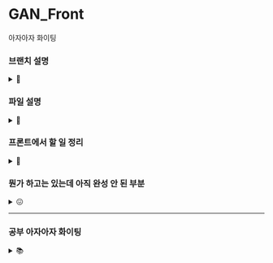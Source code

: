# GAN_Front
아자아자 화이팅 

### 브랜치 설명
<details>
<summary> 🌳 </summary>

* main : 메인
* gh-pages : 깃허브 페이지로 배포할 때 쓰는 브랜친데 main이랑 상태 같음요 
* develop : 기능 하나 개발 끝날 때마다 여기로 합쳐두고 나중에 다 테스트해봐도 문제 없으면 얘를 냅다 main에 합칠 예정
* create : 작품 변환 페이지 담당하는 브랜치
* start : 시작화면 담당하는 브랜치

아니 근데 이렇게 많이 만드는게,, 맞나싶은데 슬슬

그니까 따지자면<br/>
main<br/>
ㄴ develop<br/>
ㄴㄴ create<br/>

의 느낌입니다<br/>
(2022.08.15 login, gallery 브랜치 develop에 합침 - 기능 끝나서 합친거 아니고 너무 만든지 오래 돼서 ^^...)
</details>

### 파일 설명 
<details>
<summary> 📁 </summary><br/>

|파일명|설명|
|------|---|
|Router.js|BrowserRouter를 사용한 라우팅|
|Navigation.js|상단 네비게이션 바 (소개 페이지 제외, 모든 페이지에서 보임)|
|Start.js|소개 문구, '감상하기' 들어가는 첫 페이지|
|Login.js|토큰 받아서 -> 유저정보 받아오는 파일. 실제로 화면에 그리는 건 없음 (할 거 끝나면 /join or /home 으로 넘어가서)|
|Join.js|별명 설정 페이지|
|Home.js|작품 둘러보기 페이지|
|UserPage.js|특정 유저 페이지|
|MyPage.js|마이 페이지|
|CreateDrawing.js|작품 변환 페이지|
|Drawing.js|'작품 둘러보기' 페이지에서 그림 한 개|
|UserDrawing.js|특정 유저 페이지 or 마이 페이지에서의 그림 한 개|
|LoginCode.js|__삭제 예정 (url에서 인가코드 따오는 파일인데 이제 아무 곳에서도 안 씀)__|
|LoginKey.js|로그인 api URL 따로 빼둔 파일|

</details>


### 프론트에서 할 일 정리 
<details>
<summary> 💼 </summary>

* 네비게이션
  * 디자인 (프로필 눌렀을 때 생기는 작은 모달 위치가 진자,, 이상함)
  * 클릭한 메뉴 색상 초록색으로 변경

* 시작 페이지
  * 이미지, 버튼 둘다 css 조정 필요 💥
  * ~~배경 이미지 넣기~~ - 뭔가 애니메이션이 들어가면 멋질 거 같다 그림이 변환되는거 보여준다던지
  * ~~버튼 디자인~~
  * ~~"감상하기" 버튼 -> 미술관 페이지로 이동~~
  
* 별명 페이지 
  * ~~form 태그 지우면서 거기에 있던 autoComplete 날아감 input 태그에 다시 넣기~~
  * input type=search로 바꾸기 (input에 포커스 잡힐 때는 x 버튼 떠야함) 💥
  
* 로그인 페이지 (카카오톡 로그인 API 이용)
  * ~~서버로 인가코드 전송~~
  * ~~서버에서 준 토큰으로 사용자 정보 얻어오기~~
  
* 미술관 (가로 스크롤, 나머지 사진 보이는 곳은 전부 세로 스크롤)
  * 좋아요순으로 작품 가져와서 20 * 1 로 띄우기 (새로고침 누를 때마다 다시 돌림)
    * ~~작품 1개당 좋아요, 스크랩 버튼 -> 비회원이 클릭 시 "로그인 필요" 모달 띄우기~~
  * 조회 옵션에 따라 요청 보내고 그림 배열 다시 받기 (태그 && 좋아요순or랜덤순)
  * 가로 스크롤..... [시연이가 보내준 참고 링크](https://github.com/Eunyeol-Lucas/AllofArt)
    
* 그림 상세보기 모달
  * drawing.filename 으로 이미지 링크 가져와서 img 태그 src로 넣기까지 보여줄 로딩중 만들기
  * like, bookmark 초기값 변경 (지금 무조건 false로 시작하는데 이거 내가 눌렀는지 아닌지 백에서 보내준다고 했음)
  * NFT 정보 보는 부분, 페이지 연결 (여기 뭘 넣을지/페이지 디자인이 안 나와서 일단 손 안 댔음) 
  * 상세보기 css 단위 걍 갈아엎어야 됨 창 크기랑 비례하게 해놨더니 난리구만............
  * ~~상세정보 조회 -> 생성자, 작품명, 작품 설명 (존재할 경우)~~ + 통계 정보 (NFT로 등록했을 경우)
  * ~~생성자 이름 클릭시 - 그 사람의 유저 페이지로 이동~~

* 사진 변환 페이지
  * __아래 항목 3개는 코드는 있는데 테스트가 안 된 상태 💥__
  * 조건 충족시 서버로 전송 + 변환된 작품 filename 받아오기
  * 변환 완료 -> ~~작품명(필수), 작품 설명(선택) 입력칸 생성~~ -> /drawing 으로 그림 추가 요청 보내기
  * 게시 성공하면 마이 페이지로 이동 (내가 만든 작품 확인 가능하게)
  * ~~스토리지 뒤져보고 로그인 중인지 검증하는 코드 + alert 모달 추가 (비회원이 /create url 쳐서 들어올 수 있으니까)~~
  * ~~사진 업로드 - 원본 업로드 했을 때 미리보기 비율은 원본 그대로~~
  * ~~경고 문구 : 미슐갠은 심의를 준수합니다 책임 너가 져야함 안그러면,, 못만들어 나가~~
  * ~~화풍 선택/업로드~~
 
 * 특정 유저 페이지
   * pic.slice() 기준점 정하기 (배열 길이에 따라 세로 한 줄당 들어갈 개수가 달라지니까)
   * 근데 이거 서버에 그림 요청하는 부분은 다 빠졌음 일단 받아왔다 치고 출력하는 부분만 만져둔거
   * ~~(내 페이지) 내가 생성한 작품, 내가 스크랩한 작품 모아보기~~
   * ~~(남 페이지) 그 사람이 생성한 작품 모아보기~~ 
   
 * 마이 페이지
   * 배열 2개 (내 작품 저장용, 스크랩 작품 저장용) 전부 []로 선언해두고 useEffect 에서 새로 받아올 동안 로딩중 만들어두기
   
     * 지금은 내가 안에 값 직접 넣어둠
     
</details>

### 뭔가 하고는 있는데 아직 완성 안 된 부분 
<details>
<summary> 😖 </summary>
 
* 필터 값 바뀌면 -> 서버에서 이미지 받아와서 -> pictures 배열에 세팅하고 싶은데 useEffect 내에서 setState 하면 무한루프 돌아버림 
    * useEffect(... , [changeFilter]) : changeFilter는 select 태그의 onChange 이벤트 함수, 그냥 그 안에서 filter 찍으면 한 박자씩 느려서 useEffect 쓰던거였음  
    
* ~~redux : dispatch로 변수 값 수정했는데 유지가 안 됨~~
    * 삽질 과정
    
      * i) reducer 안에서 state 값 직접 변경 -> state는 읽기 전용이라 이러면 에러 (state mutation이 감지되었다 어쩌고)
      
      * ii) action 에 넣고 보낸 값을 reducer에서 받아서 새 객체 만들고 return -> 실패~ 여전히 유지 안 됨
      
    * 원인/해결
    
      * 새로고침 할 때나 다른 페이지로 갈 때 state 가 초기화 되는 건 원래 유지가 안 되는게 기본인가봄<br/>
      그래서 Login.js -> Join.js / Home.js 로 갈 때는 잠깐 유지되다가~ 거기서 새고 or 다른 페이지로 가면 날아갔던 거였음<br/>
      그럴 때도 유지 시키고 싶으면 __redux-persist__ 패키지를 쓰면 된다고 한다!! 
      
      * 해결 끝 ! 아래 공부 ➡ redux-persist 참고

* ~~카카오톡 로그인~~
  * ~~로그인 -> 인가코드 발급 -> 토큰 받아오기까지 성공, 사용자 정보 받아오는 부분에서 막혔음~~
  
    * 오늘의 감자같은 행동<br/><br/>
    오빠가 말한거: 액세스 토큰을 서버로 보내서 유저정보 받아와라 (=/member/me 헤더로 넣고 받아와라)<br/>
    내가 이해한 거: 액세스 토큰을 서버로 보내서 유저정보 받아와라 (=/oauth2/authorization/kakao 헤더로 넣고 받아와라)

    * 눈물나는 삽질 과정 
    
      * i) /oauth2/authorization/kakao 로 보내면 당연히 전혀 다른 응답만 보임
      * ii) 여기 아닌가 보네 그럼 어디지 -> /member/me 에는 파라미터 넣는 곳이 없네 -> 아닌가보다
      * iii) kapi.kakao.com/v2/user/me 로 보내보자 -> token is too long ^^~~~~~~<br/>
      ㄴ 당연함 백엔드에서 쓰는 토큰이 한 3배 기니까 그쪽 서버에선 당연히 그 토큰 보내봤자 사용자 정보 안주지.......


* ~~미술관 페이지~~
  * ~~상세보기 모달 열었을 때 버튼 배경이 아래처럼 잡히는 현상~~ ➡ 버튼 배경 투명으로 지정해서 해결<br/>
  ![image](https://user-images.githubusercontent.com/87255462/183278318-bfdd7290-9140-470e-81cf-90748308676b.png)

  * ~~상세보기 모달 내 name이 모두 0으로 뜨는 중 -> 콘솔에 찍을 때는 자기 번호로 잘 나오는데 whyrano.......~~
  * ~~Drawing 컴포넌트끼리 seeNFT 값이 유지되는 것 같음 -> OpenSea 정보가 디폴트로 닫혀있어야 하는데 열려있음 도랏나~~
    * 눈물나는 삽질 과정 (나중에 복습할 땐 굵은 글씨만 봐도 됨)
    
      * i) 인자로 준 name을 못 가져오는 줄 알고 Drawing 컴포넌트 여기저기서 name 콘솔로 찍어서 값 확인함
      * ii) 정확히는 이미지 클릭할 때까지 (상세보기 모달 열 때) name은 정상인데 닫을 때는 name이 또 0으로 찍히던 중
      * iii) 알고보니 name을 잘못 가져오는게 아니라 __무슨 그림을 눌러도 상세보기 모달이 그림 0의 모달로 뜨던중__ ^^~~~
      
    * 원인 / 해결
      * 이미지 클릭, 모달 닫기 등에서 요소는 다음과 같이 가져옴 (상세보기 모달의 id=zoom-modal, className=drawing-modal)<br/>
      이때, 같은 id 여러 개 있으면 첫번째 들고옴 (=그림 0의 모달) -> 이러니까 __id는 고유값으로 지정하라는거임 중복 생기면 지정이 안되니까__
      ```javascript
      const modal = document.getElementById("zoom-modal"); // id가 줌-모달인 요소 하나
      ```
      * 아래와 같이 수정함
      ```javascript
      const modal = document.getElementsByClassName("drawing-modal")[name]; // className이 드로잉-모달인 배열에서 name번째 요소
      ```
</details>

--- 
### 공부 아자아자 화이팅 

<details>
<summary> 📚 </summary>

 <details>
 <summary> Redux </summary>
 
  * [공식문서](https://ko.redux.js.org/introduction/getting-started/)
  * 왜 써야 하는지 : state를 전역적으로 관리할 수 있게 됨<br/>
  컴포넌트끼리 순차적으로 전달전달해서 쓰지 않고 필요한 곳에서 바로 읽어오게 ◠‿◠ <br/>
  (현재는 Link의 state 속성으로 인가코드를 전달해서 받아 쓰거나,
  그 시점의 url에서 인가코드 부분만 추출해서 사용중 -> 비효율적)

  * 어디 적용할 건지 : 당장은 로그인에서 리다이렉트 될 때 생기는 인가코드(code), 이후에는 사용자 정보 (아마도)

  * 어떻게 쓰는건지 - [🍎](https://www.youtube.com/watch?v=QZcYz2NrDIs&t=194s) 참고

    0. 필요한 파일을 설치한다 (npm i redux react-redux @reduxjs/toolkit)

    1. index.js를 아래와 같이 수정한다
    ```javascript
    import { Provider } from 'react-redux';
    import { configureStore } from '@reduxjs/toolkit'; //영상 속 createStore를 대체함

    const code = "인가코드"; // 전역적으로 관리할 변수

    function myReducer(state = code, action){ // action(컴포넌트에서 보내는 수정 요청) 에 따라 state를 변경
        if(action.type === '클릭'){
          state = "인가코드 (버튼 클릭함)";
          return state;
        }
        else 
          return state;
    }

    const store = configureStore({ reducer: myReducer});

    root.render(
        <Provider store={store}> 
          <App />
        </Provider>
    );
    ```

    2. state를 사용할 컴포넌트를 아래와 같이 수정한다
    ```javascript
    import { useSelector, useDispatch } from 'react-redux';

    function componentName() {
      const code = useSelector( (state) => state ); // state를 가져와서 저장
      const dispatch = useDispatch(); // state 변경하고 싶을 때 요청 보내는 함수

      return (
        <div>
          { code }
          <button onClick={() => { dispatch({type : '클릭'}) }}> 버튼! </button>
        </div>
      );
    }
    ```
</details>
    
<details>
 <summary> Redux-persist </summary>
 
 * 왜 써야하는지 : redux만 쓰면 새로고침, 다른 창에서 값 유지가 안됨
   * Login.js -> Join.js 들어가서 새로고침하면 유저 정보 날아가던거

* 어디 적용할 건지 : index.js 수정

* 어떻게 쓰는건지 - [📹](https://www.youtube.com/watch?v=09g4ieXJ3rE) 참고

0. 필요한 파일을 설치한다 (npm i redux-persist)
1. index.js를 아래와 같이 수정한다 (redux만 썼을 때에서 추가하는거임 저거만 쓰는거 아니고)

```javascript
import { persistStore, persistReducer } from 'redux-persist'; // 추가
import storageSession from 'redux-persist/lib/storage/session';
import { applyMiddleware } from 'redux'; // 추가
import { PersistGate } from 'redux-persist/integration/react'; // 추가

const persistConfig = {
  key : root,
  storage: storageSession,
}

const persistedReducer = persistReducer(persistConfig, myReducer);
const store = configureStore({reducer : persistedReducer}, applyMiddleware());
const Persistor = persistStore(store);

root.render(
      <Provider store={store}>
        <PersistGate loading={null} persistor={Persistor}>
          <App />
        </PersistGate>
      </Provider>
);
```

* sessionStorage vs localStorage

  * sessionStorage 

    * 해당 탭 하나!! 내에서만 유지됨 (다른 탭끼리 공유 ㄴㄴ)<br/>

  * localStorage

    * origin이 같은 탭끼리는 다 공유함 (근데 해보니까 완전 실시간은 아니고 탭1에서 변경하면 탭2에서 새고 한번 해야 보임) 
 
</details>
 
<details>
  <summary> BrowserRouter </summary>

  * 왜 써야 하는지 : 현재는 HashRouter를 사용중인데, 이 경우 특정 컴포넌트를 띄울 때 url에 #이 붙게됨<br/># 들어간 url은 redirect 주소로 등록할 수 없게 되어있어서 HashRouter를 쓰면 안됨 ('fragment는 허용하지 않습니다')
    * 근데 왜 처음에 HashRouter를 썼는지 : 써본게 그거 밖에 없어서 자연스럽게 그걸로 했음 반성하겠읍니다 <br/>

  * 어디 적용할 건지 : Router.js
</details>
 
<details>
  <summary> CORS 정책  </summary><br/>
  
  * [참고한 자료](https://coding-groot.tistory.com/91)
  
  * 원인: 나는 localhost:3000 에서 실행중인데 다른 origin (여기서는 https://api.missulgan.art/~) 로 요청 보내서 받아오려고 함 </br>
  ➡ 브라우저가 보안 상의 이유로 냅다 막아버릴거고 콘솔에 아래 에러 메시지 뜨면 cors다 
  
  ```javascript
  Access to XMLHttpRequest at 'https://api.missulgan.art/member/me' from origin 'http://localhost:3000' has been blocked by CORS policy: Response to preflight request doesn't pass access control check: No 'Access-Control-Allow-Origin' header is present on the requested resource.
  ```

  * 어떻게 해결하는지 : http-proxy-middleware 사용해서 해결함 다른 방법도 있겠지만,, 그냥 이걸로 했음</br> 
  ```javascript
  //설치 후 src/setupProxy.js 생성
  const { createProxyMiddleware } = require('http-proxy-middleware');

module.exports = function(app) {
    app.use(
        '이주소로보낸요청은',
        createProxyMiddleware({
            target: '이주소로바꿔서보내줌',
            changeOrigin: true,
        })
    );
}; 
  ```
  자세한 방법은 login 브랜치 PR -> 커밋 [e492c69](https://github.com/MISSUL-GAN/GAN_Front/commit/e492c69b1b0071362734352a0c1f598a5697657a) 코멘트 참고 

  * [참고](https://about-tech.tistory.com/entry/Programming-CORS%EB%9E%80-preflight-OPTIONS-%EB%A9%94%EC%86%8C%EB%93%9C)
  
    * 프론트에서 미들웨어 안 쓸거면 백엔드에서 해결 가능이다 이열....
</details>


<details>
<summary> spa-gh-pages </summary>

  * [참고](https://github.com/sujinleeme/spa-github-pages-ko)
  * [참고 2](https://velog.io/@ausg/gh-pages-react-router)
  * 왜 써야하는지 
    * > ... 깃허브 페이지는 SPA를 지원하지 않습니다. 예를 들어 URL이 example.tld/foo이고 /foo가 프론트엔드 경로인 경우, 깃허브 페이지 서버는 /foo를 모르기 때문에 404 에러를 반환합니다. ...

    * 지금 배포해둔 https://missulgan.art 에서도 /home 에서 새고하면 404 발생
    
      ![image](https://user-images.githubusercontent.com/87255462/184100999-b597cb43-b752-4ac7-a8c5-70784e132f19.png)

  * 어떻게 수정할건지 (이미 해서 pr 올려주셨음 ^^,,,, 허거덩덩,,,,)
  0. 404.html 추가 - /home 같은 url을 쿼리로 변경
  1. index.html 수정 - 🔼 그걸 여기서 받아서 올바른 url로 변경함
  2. Router.js 수정 (커스텀 도메인 없이 배포 할 때 해야 하는 과정, 지금은 필요 X)<br/>

  ```javascript
  return( 
        <Router basename="/reponame">
        </Router>
    );
  ```
</details>

<details>
<summary> 컴포넌트 리렌더링과 변수 </summary>

* 내부 변수 : 컴포넌트가 리렌더링 될 때마다 초기화 됨 (다시 선언됨)

* useState : 값이 변화하면 컴포넌트가 리렌더링 된다 

* useRef : current.value가 변화해도 컴포넌트가 리렌더링 되지 않는다.<br/>변경된 value는 다른 이유로(state가 변경된다던지) 컴포넌트가 리렌더링 될 때 보여진다

* 결론 : 변수를 선언할 땐 위 내용을 고려해서 선언하자 생각을 안 하고 내부 변수만 막 쓰려는 버릇이 있어,,,,,,,,,,,,<br/>
리렌더링 될 때도 값을 유지해야하면 state/ref 둘 중 하나 쓰면 될 듯 이건 뇌피셜인데 값을 화면에 보여주는 경우는 변경된 값을 바로 보여줘야하니까 state 쓰면 되는데 굳이 출력 안 하고 내부에서만 쓰는거면 ref 써도 되.......지 않을까?...

</details>

<details>
<summary> multipart/form-data </summary>

* [참고](https://velog.io/@shin6403/HTTP-multipartform-data-%EB%9E%80)

  * > ...이미지 파일을 전송한다고 해서 이메일에 첨부파일을 붙여 메일을 보내는 것처럼 png나 jpg 파일 자체가 전송되는 것이 아니다. 이미지 파일을 문자로 생성하여 HTTP request body에 담아 서버로 전송하는 것이다. ...

<br/>

* 왜 써야 하는지: http request body의 타입은 1개만 명시 가능<br/>
➡ 근데 난 content-type이 다른 데이터를 같이 보내야 함. (이미지/텍스트)<br/>이때 하나의 body 안에 여러 종류의 데이터를 구분해서 넣는 방법이 multipart 타입이다~!

  * ```javascript headers: { "Content-Type": "multipart/form-data", } ```

<br/>

* 혹은 이미지를 base64로 인코딩 ➡ JSON 으로 전송하는 방식도 존재

  ||multipart/form-data|base64|
  |---|---|---|
  |용량|(상대적으로) 작다|크다|
  |인코딩 오버헤드|X|O|
  |연관관계 표현|제한적|용이함|

</details>

</details>


